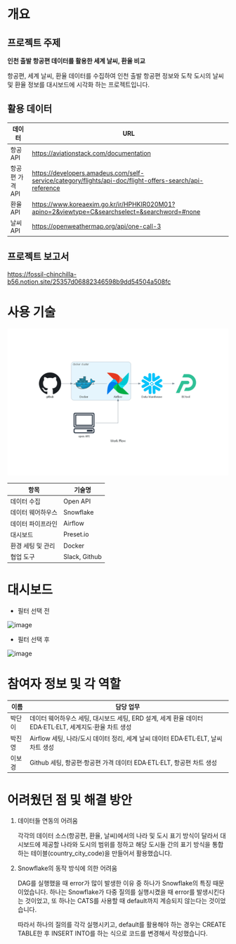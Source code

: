 # 개요

## 프로젝트 주제

**인천 출발 항공편 데이터를 활용한 세계 날씨, 환율 비교**

항공편, 세계 날씨, 환율 데이터를 수집하여 인천 출발 항공편 정보와 도착 도시의 날씨 및 환율 정보를 대시보드에 시각화 하는 프로젝트입니다.
## 활용 데이터

|데이터|URL|
|---|---|
|항공 API|https://aviationstack.com/documentation|
|항공편 가격 API|https://developers.amadeus.com/self-service/category/flights/api-doc/flight-offers-search/api-reference|
|환율 API|https://www.koreaexim.go.kr/ir/HPHKIR020M01?apino=2&viewtype=C&searchselect=&searchword=#none|
|날씨 API|https://openweathermap.org/api/one-call-3|

## 프로젝트 보고서

https://fossil-chinchilla-b56.notion.site/25357d06882346598b9dd54504a508fc


# 사용 기술

![](python/work_flow.png)

|항목|기술명|
|---|---|
|데이터 수집|Open API|
|데이터 웨어하우스|Snowflake|
|데이터 파이프라인|Airflow|
|대시보드|Preset.io|
|환경 세팅 및 관리|Docker|
|협업 도구|Slack, Github|

# 대시보드

- 필터 선택 전
<img width="693" alt="image" src="https://github.com/bokyung124/AWS_Exercise/assets/53086873/14ccf420-a13c-4d6a-b1dc-ee45fe2f0b40">

- 필터 선택 후
<img width="692" alt="image" src="https://github.com/bokyung124/AWS_Exercise/assets/53086873/578d62e2-4bbf-4fd6-a635-70d213cb7aec">


# 참여자 정보 및 각 역할
|이름|담당 업무|
|---|---|
|박단이|데이터 웨어하우스 세팅, 대시보드 세팅, ERD 설계, 세계 환율 데이터 EDA·ETL·ELT, 세계지도·환율 차트 생성|
|박진영|Airflow 세팅, 나라/도시 데이터 정리, 세계 날씨 데이터 EDA·ETL·ELT, 날씨 차트 생성|
|이보경|Github 세팅, 항공편·항공편 가격 데이터 EDA·ETL·ELT, 항공편 차트 생성|

# 어려웠던 점 및 해결 방안
1. 데이터들 연동의 어려움
    
    각각의 데이터 소스(항공편, 환율, 날씨)에서의 나라 및 도시 표기 방식이 달라서 대시보드에 제공할 나라와 도시의 범위를 정하고 해당 도시들 간의 표기 방식을 통합하는 테이블(country_city_code)을 만들어서 활용했습니다.
    
2. Snowflake의 동작 방식에 의한 어려움
    
    DAG를 실행했을 때 error가 많이 발생한 이유 중 하나가 Snowflake의 특징 때문이었습니다. 하나는 Snowflake가 다중 질의를 실행시켰을 때 error를 발생시킨다는 것이었고, 또 하나는 CATS를 사용할 때 default까지 계승되지 않는다는 것이었습니다. 
    
    따라서 하나의 질의를 각각 실행시키고, default를 활용해야 하는 경우는 CREATE TABLE한 후 INSERT INTO를 하는 식으로 코드를 변경해서 작성했습니다.
